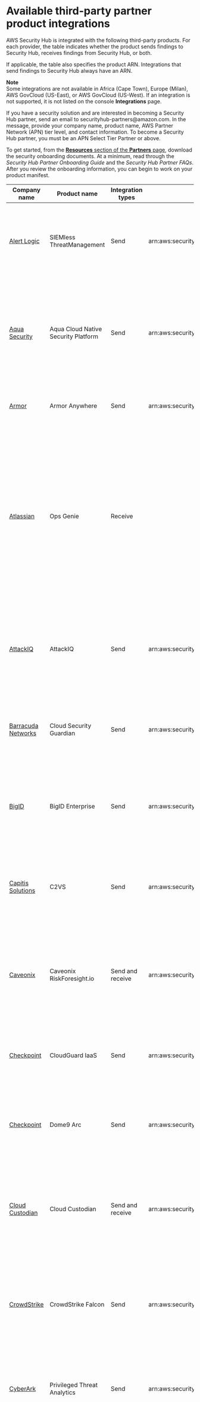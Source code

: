 # Available third\-party partner product integrations<a name="securityhub-partner-providers"></a>

AWS Security Hub is integrated with the following third\-party products\. For each provider, the table indicates whether the product sends findings to Security Hub, receives findings from Security Hub, or both\.

If applicable, the table also specifies the product ARN\. Integrations that send findings to Security Hub always have an ARN\.

**Note**  
Some integrations are not available in Africa \(Cape Town\), Europe \(Milan\), AWS GovCloud \(US\-East\), or AWS GovCloud \(US\-West\)\. If an integration is not supported, it is not listed on the console **Integrations** page\.

If you have a security solution and are interested in becoming a Security Hub partner, send an email to securityhub\-partners@amazon\.com\. In the message, provide your company name, product name, AWS Partner Network \(APN\) tier level, and contact information\. To become a Security Hub partner, you must be an APN Select Tier Partner or above\.

To get started, from the [**Resources** section of the **Partners** page](http://aws.amazon.com/security-hub/partners/#Resources), download the security onboarding documents\. At a minimum, read through the *Security Hub Partner Onboarding Guide* and the *Security Hub Partner FAQs*\. After you review the onboarding information, you can begin to work on your product manifest\.


|  Company name  |  Product name  |  Integration types  |  Product ARN  |  Product description  | 
| --- | --- | --- | --- | --- | 
|  [Alert Logic](https://www.alertlogic.com/solutions/platform/aws-security/)  |  SIEMless ThreatManagement  |  Send  |  arn:aws:securityhub:*<REGION>*:733251395267:product/alertlogic/althreatmanagement  |  Get the right level of coverage: vulnerability and asset visibility, threat detection and incident management, AWS WAF, and assigned SOC analyst options\.  | 
|  [Aqua Security](https://blog.aquasec.com/aqua-aws-security-hub)  |  Aqua Cloud Native Security Platform  |  Send  |  arn:aws:securityhub:*<REGION>*::product/aquasecurity/aquasecurity  |  Aqua Cloud Native Security Platform \(CSP\) provides full lifecycle security for container\-based and serverless applications, from your CI/CD pipeline to runtime production environments\.  | 
|  [Armor](https://aws.amazon.com/marketplace/seller-profile?id=797425f4-6823-4cf6-82b5-634f9a9ec347)  |  Armor Anywhere  |  Send  |  arn:aws:securityhub:*<REGION>*:679703615338:product/armordefense/armoranywhere  |  Armor Anywhere delivers managed security and compliance for AWS\.  | 
|  [Atlassian](https://www.atlassian.com/software/opsgenie)  |  Ops Genie  |  Receive  |   |  Opsgenie is a modern incident management solution for operating always\-on services, empowering dev and ops teams to plan for service disruptions and stay in control during incidents\. Integrating with Security Hub ensures that mission critical security\-related incidents are routed to the appropriate teams for immediate resolution\.  | 
|  [AttackIQ](https://go.attackiq.com/BD-AWS-Security-Hub_LP.html)  |  AttackIQ  |  Send  |  arn:aws:securityhub:*<REGION>*::product/attackiq/attackiq\-platform  |  AttackIQ Platform emulates real adversarial behavior aligned with the MITRE ATT&CK Framework to help validate and improve your overall security posture\.  | 
|  [Barracuda Networks](https://aws.amazon.com/marketplace/pp/B07KF2X7QJ)  |  Cloud Security Guardian  |  Send  |  arn:aws:securityhub:*<REGION>*:151784055945:product/barracuda/cloudsecurityguardian   |  Barracuda Cloud Security Sentry helps organizations stay secure while building applications in, and moving workloads to, the public cloud\.  | 
|  [BigID](https://github.com/bigexchange/aws-security-hub)  |  BigID Enterprise  |  Send  |  arn:aws:securityhub:*<REGION>*::product/bigid/bigid\-enterprise  |  The BigID Enterprise Privacy Management Platform helps companies manage and protect sensitive data \(PII\) across all their systems\.  | 
|  [Capitis Solutions](https://www.capitissolutions.com/security-hub-integration/)  | C2VS |  Send  |  arn:aws:securityhub:*<REGION>*::product/capitis/c2vs  |  C2VS is a customizable compliance solution designed to automatically identify your application\-specific misconfigurations and their root cause\.  | 
|  [Caveonix](https://www.caveonix.com/partners/support/aws-security-hub/)  |  Caveonix RiskForesight\.io  |  Send and receive  |  arn:aws:securityhub:*<REGION>*::product/caveonix/riskforesight\-io  |  A SaaS risk mitigation platform that delivers automated compliance and hybrid\-cloud security posture management for comprehensive workload protection\.  | 
|  [Checkpoint](https://aws.amazon.com/marketplace/seller-profile?id=a979fc8a-dd48-42c8-84cc-63d5d50e3a2f)  |  CloudGuard IaaS  |  Send  |  arn:aws:securityhub:*<REGION>*:758245563457:product/checkpoint/cloudguard\-iaas  |  Check Point CloudGuard easily extends comprehensive threat prevention security to AWS while protecting assets in the cloud\.  | 
|  [Checkpoint](https://aws.amazon.com/marketplace/seller-profile?id=a979fc8a-dd48-42c8-84cc-63d5d50e3a2f)  |  Dome9 Arc  |  Send  |  arn:aws:securityhub:*<REGION>*:634729597623:product/checkpoint/dome9\-arc  |  A SaaS platform that delivers verifiable cloud network security, advanced IAM protection, and comprehensive compliance and governance\.  | 
|  [Cloud Custodian](https://cloudcustodian.io/docs/aws/topics/securityhub.html)  |  Cloud Custodian  |  Send and receive  |  arn:aws:securityhub:*<REGION>*::product/cloud\-custodian/cloud\-custodian  |  Cloud Custodian enables users to be well managed in the cloud\. The simple YAML DSL allows easily defined rules to enable a well\-managed cloud infrastructure that's both secure and cost optimized\.  | 
|  [CrowdStrike](https://aws.amazon.com/marketplace/seller-profile?id=f4fb055a-5333-4b6e-8d8b-a4143ad7f6c7)  |  CrowdStrike Falcon  |  Send  |  arn:aws:securityhub:*<REGION>*:517716713836:product/crowdstrike/crowdstrike\-falcon  |  CrowdStrike Falcon's single lightweight sensor unifies next\-generation antivirus, endpoint detection and response, and 24/7 managed hunting through the cloud\.  | 
| [CyberArk](https://www.cyberark.com/solutions/digital-transformation/cloud-virtualization-security/) | Privileged Threat Analytics |  Send  | arn:aws:securityhub:<REGION>:749430749651:product/cyberark/cyberark\-pta  | Privileged Threat Analytics collect, detect, alert, and respond to high\-risk activity and behavior of privileged accounts to contain in\-progress attacks\. | 
|  [DisruptOps, Inc\.](https://disruptops.com/securityhub/)  |  DisruptOPS  |  Send and receive  |  arn:aws:securityhub:*<REGION>*::product/disruptops\-inc/disruptops  |  DisruptOps’ Security Operations Platform helps organizations maintain best security practices in your cloud through the use of automated guardrails\.  | 
|  [FireEye](https://www.fireeye.com/solutions/helix.html)  |  FireEye Helix  |  Receive  |   |  FireEye Helix is a cloud\-hosted security operations platform that allows organizations to take control of any incident from alert to fix\.  | 
|  [Forcepoint](https://www.forcepoint.com/platform/technology-partners/securing-your-amazon-web-services-aws-workloads)  |  Forcepoint CASB  |  Send  |  arn:aws:securityhub:*<REGION>*::product/forcepoint/forcepoint\-casb  |  Forcepoint CASB allows you to discover cloud application use, analyze risk, and enforce appropriate controls for SaaS and custom applications\.  | 
|  [Forcepoint](https://www.forcepoint.com/platform/technology-partners/securing-your-amazon-web-services-aws-workloads)  |  Forcepoint DLP  |  Send  |  arn:aws:securityhub:*<REGION>*::product/forcepoint/forcepoint\-dlp  |  Forcepoint DLP addresses human\-centric risk with visibility and control everywhere your people work and everywhere your data resides\.  | 
|  [Forcepoint](https://www.forcepoint.com/platform/technology-partners/securing-your-amazon-web-services-aws-workloads)  |  Forcepoint NGFW  |  Send  |  arn:aws:securityhub:*<REGION>*::product/forcepoint/forcepoint\-ngfw  |  Forcepoint NGFW lets you connect your AWS environment into your enterprise network with the scalability, protection, and insights needed to manage your network and respond to threats\.  | 
|  [GuardiCore](https://aws.amazon.com/marketplace/seller-profile?id=21127457-7622-49be-81a6-4cb5dd77a088)  |  Centra 4\.0  |  Send  |  arn:aws:securityhub:*<REGION>*:324264561773:product/guardicore/guardicore  |  GuardiCore Centra provides flow visualization, micro\-segmentation, and breach detection for workloads in modern data centers and clouds\.  | 
|  [GuardiCore](https://aws.amazon.com/marketplace/seller-profile?id=21127457-7622-49be-81a6-4cb5dd77a088)  |  Infection Monkey  |  Send  |  arn:aws:securityhub:*<REGION>*:324264561773:product/guardicore/aws\-infection\-monkey  |  Infection Monkey is an attack simulation tool designed to test networks against attackers\.  | 
|  [IBM](https://www.ibm.com/security/security-intelligence/qradar/securing-the-cloud)  |  QRadar  |  Send and receive  |  arn:aws:securityhub:*<REGION>*:949680696695:product/ibm/qradar\-siem  |  IBM QRadar SIEM provides security teams with the ability to quickly and accurately detect, prioritize, investigate, and respond to threats\.  | 
|  [Imperva](https://aws.amazon.com/marketplace/pp/B07HMWWKBT?qid=1554399692358&sr=0-1&ref_=srh_res_product_title)  |  Attack Analytics  |  Send  |  arn:aws:securityhub:*<REGION>*:955745153808:product/imperva/imperva\-attack\-analytics  |  Imperva Attack Analytics correlates and distills thousands of security events into a few readable security incidents\.  | 
|  [McAfee](https://www.skyhighnetworks.com/mvision-cloud-for-amazon-web-services-aws-security-hub/)  |  MVISION Cloud for AWS  |  Send  |  arn:aws:securityhub:*<REGION>*:297986523463:product/mcafee\-skyhigh/mcafee\-mvision\-cloud\-aws  |  McAfee MVISION Cloud for Amazon Web Services is a comprehensive monitoring, auditing, and remediation solution for your AWS environment\.  | 
|  [PagerDuty](https://aws.amazon.com/marketplace/pp/B07HH6FNLP?qid=1559677378881&sr=0-3&ref_=srh_res_product_title)  |  PagerDuty  |  Receive  |   |  PagerDuty's digital operations management platform empowers teams to proactively mitigate customer\-impacting issues by automatically turning any signal into the right insight and action\. AWS users can use PagerDuty’s set of AWS integrations to scale their AWS and hybrid environments with confidence\. When coupled with AWS Security Hub’s aggregated and organized security alerts, PagerDuty allows teams to automate their threat response process and quickly set up custom actions to prevent potential issues\. PagerDuty users undertaking a cloud migration project can move quickly, while decreasing the impact of issues that occur throughout the migration lifecycle\.  | 
|  [Palo Alto Networks](https://aws.amazon.com/marketplace/seller-profile?id=0ed48363-5064-4d47-b41b-a53f7c937314)  |  Demisto Enterprise AMI  |  Receive  |   |  Demisto is a Security Orchestration, Automation, and Response \(SOAR\) platform that integrates with your entire security product stack to accelerate incident response and security operations\.  | 
|  [Palo Alto Networks](https://aws.amazon.com/marketplace/seller-profile?id=0ed48363-5064-4d47-b41b-a53f7c937314)  |  RedLock  |  Send  |  arn:aws:securityhub:*<REGION>*:188619942792:product/paloaltonetworks/redlock  |  Protects your AWS deployment with cloud security analytics, advanced threat detection, and compliance monitoring\.  | 
|  [Qualys](https://www.qualys.com/public-cloud/#aws)  |  Vulnerability Management  |  Send  |  arn:aws:securityhub:*<REGION>*:805950163170:product/qualys/qualys\-vm  |  Qualys Vulnerability Management \(VM\) continuously scans and identifies vulnerabilities, protecting your assets\.  | 
|  [Rackspace](https://www.rackspace.com/managed-aws/capabilities/security)  |  Cloud Native Security  |  Receive  |   |  Managed security services on top of native AWS security products for 24x7x365 monitoring by Rackspace SOC, advanced analysis, and threat remediation\.  | 
|  [Rapid7](https://www.rapid7.com/partners/technology-partners/amazon-web-services/)  |  InsightConnect  |  Receive  |   |  Rapid7’s InsightConnect is a security orchestration and automation solution that enables your team to optimize SOC operations with little to no code\.  | 
|  [Rapid7](https://www.rapid7.com/partners/technology-partners/amazon-web-services/)  |  InsightVM  |  Send  |  arn:aws:securityhub:*<REGION>*:336818582268:product/rapid7/insightvm  |  Rapid7 InsightVM provides vulnerability management for modern environments, allowing you to efficiently find, prioritize, and remediate vulnerabilities\.  | 
|  [ServiceNow](https://blogs.servicenow.com/2019/servicenow-brings-security-automation-to-the-cloud-with-aws.html)  |  ITSM  |  Receive  |   |  The ServiceNow Security Hub integration allows security findings from Security Hub to be viewed within ServiceNow ITSM\.  | 
|  [Slack](https://github.com/aws-samples/aws-securityhub-to-slack)  |  Slack  |  Receive  |   |  Slack is a layer of the business technology stack that brings together people, data, and applications\. It is a single place where people can effectively work together, find important information, and access hundreds of thousands of critical applications and services to do their best work\.  | 
|  [Sophos](https://www.sophos.com/en-us/lp/aws-security-hub-integration.aspx)  |  Server Protection  |  Send  |  arn:aws:securityhub:*<REGION>*:062897671886:product/sophos/sophos\-server\-protection  |  Sophos Server Protection defends the critical applications and data at the core of your organization, using comprehensive defense\-in\-depth techniques\.  | 
|  [Splunk](https://www.splunk.com/en_us/form/stay-afloat-using-aws-security-hub.html)  |  Splunk Enterprise  |  Receive  |  arn:aws:securityhub:*<REGION>*:112543817624:product/splunk/splunk\-enterprise  |  Splunk uses Amazon CloudWatch Events as a consumer of Security Hub findings\. Send your data to Splunk for advanced security analytics and SIEM\.  | 
|  [Splunk](https://www.splunk.com/en_us/form/stay-afloat-using-aws-security-hub.html)  |  Splunk Phantom  |  Receive  |   |  With the Splunk Phantom App for AWS Security Hub, findings are sent to Phantom for automated context enrichment with additional threat intelligence information or to perform automated response actions\.   | 
|  [Sumo Logic](https://www.sumologic.com/application/aws-security-hub/)  |  Machine Data Analytics  |  Send  |  arn:aws:securityhub:*<REGION>*:956882708938:product/sumologicinc/sumologic\-mda  |  Sumo Logic is a secure, machine data analytics platform that enables DevSecOps teams build, run, and secure their AWS applications\.  | 
|  [Symantec](https://www.broadcom.com/products/cyber-security/endpoint/hybrid-cloud/cloud-workload-protection)  |  Cloud Workload Protection  |  Send  |  arn:aws:securityhub:*<REGION>*:754237914691:product/symantec\-corp/symantec\-cwp  |  Cloud Workload Protection provides complete protection for your Amazon EC2 instances with antimalware, intrusion prevention, and file integrity monitoring\.  | 
|  [Tenable](https://www.tenable.com/)  |  Tenable\.io  |  Send  |  arn:aws:securityhub:*<REGION>*:422820575223:product/tenable/tenable\-io  |  Accurately identify, investigate, and prioritize vulnerabilities\. Managed in the cloud\.  | 
|  [Turbot](https://turbot.com/features/)  |  Turbot  |  Receive  |   |  Turbot ensures that your cloud infrastructure is secure, compliant, scalable, and cost optimized\.  | 
|  [Twistlock](https://aws.amazon.com/marketplace/seller-profile?id=86eb8743-977d-4d1b-a2fb-161c4cd2808b)  |  Enterprise Edition  |  Send  |  arn:aws:securityhub:*<REGION>*:496947949261:product/twistlock/twistlock\-enterprise  |  Twistlock is a cloud native cybersecurity platform that protects VMs, containers, and serverless platforms\.  | 
|  Vectra AI  |  Cognito Detect  |  Send  |  arn:aws:securityhub:*<REGION>*::product/vectra\-ai/cognito\-detect  |  Vectra is transforming cybersecurity by applying advanced AI to detect and respond to hidden cyberattackers before they can steal or cause damage\.  | 